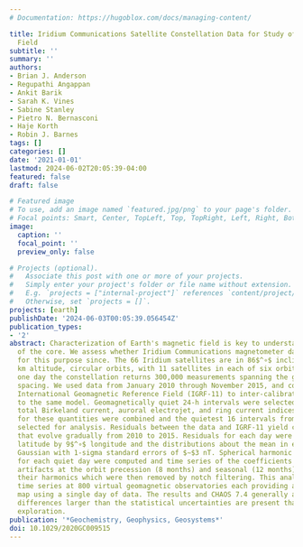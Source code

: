 ```yaml
---
# Documentation: https://hugoblox.com/docs/managing-content/

title: Iridium Communications Satellite Constellation Data for Study of Earth's Magnetic
  Field
subtitle: ''
summary: ''
authors:
- Brian J. Anderson
- Regupathi Angappan
- Ankit Barik
- Sarah K. Vines
- Sabine Stanley
- Pietro N. Bernasconi
- Haje Korth
- Robin J. Barnes
tags: []
categories: []
date: '2021-01-01'
lastmod: 2024-06-02T20:05:39-04:00
featured: false
draft: false

# Featured image
# To use, add an image named `featured.jpg/png` to your page's folder.
# Focal points: Smart, Center, TopLeft, Top, TopRight, Left, Right, BottomLeft, Bottom, BottomRight.
image:
  caption: ''
  focal_point: ''
  preview_only: false

# Projects (optional).
#   Associate this post with one or more of your projects.
#   Simply enter your project's folder or file name without extension.
#   E.g. `projects = ["internal-project"]` references `content/project/deep-learning/index.md`.
#   Otherwise, set `projects = []`.
projects: [earth]
publishDate: '2024-06-03T00:05:39.056454Z'
publication_types:
- '2'
abstract: Characterization of Earth's magnetic field is key to understanding dynamics
  of the core. We assess whether Iridium Communications magnetometer data can be used
  for this purpose since. The 66 Iridium satellites are in 86$^∘$ inclination, 780
  km altitude, circular orbits, with 11 satellites in each of six orbit planes. In
  one day the constellation returns 300,000 measurements spanning the globe with $<$2$^∘$
  spacing. We used data from January 2010 through November 2015, and compared against
  International Geomagnetic Reference Field (IGRF-11) to inter-calibrate all data
  to the same model. Geomagnetically quiet 24-h intervals were selected using the
  total Birkeland current, auroral electrojet, and ring current indices. The z-scores
  for these quantities were combined and the quietest 16 intervals from each quarter
  selected for analysis. Residuals between the data and IGRF-11 yield consistent patterns
  that evolve gradually from 2010 to 2015. Residuals for each day were binned in 9$^∘$
  latitude by 9$^∘$ longitude and the distributions about the mean in each bin are
  Gaussian with 1-sigma standard errors of $∼$3 nT. Spherical harmonic coefficients
  for each quiet day were computed and time series of the coefficients used to identify
  artifacts at the orbit precession (8 months) and seasonal (12 months) periods and
  their harmonics which were then removed by notch filtering. This analysis yields
  time series at 800 virtual geomagnetic observatories each providing a global field
  map using a single day of data. The results and CHAOS 7.4 generally agree, but systematic
  differences larger than the statistical uncertainties are present that warrant further
  exploration.
publication: '*Geochemistry, Geophysics, Geosystems*'
doi: 10.1029/2020GC009515
---
```

